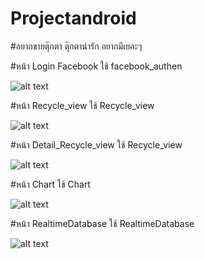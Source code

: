 # Projectandroid
#อยากขายตุ๊กตา ตุ๊กตาน่ารัก อยากมีเยอะๆ

#หน้า Login Facebook ใช้ facebook_authen

![alt text](https://www.img.in.th/image/TlIvdk)

#หน้า Recycle_view ใช้ Recycle_view

![alt text](https://o.remove.bg/uploads/c6b787c1-309c-44e4-af66-fa81dddd0f2f/item.PNG)

#หน้า Detail_Recycle_view ใช้ Recycle_view

![alt text](https://o.remove.bg/uploads/70b5a481-0223-49c0-b2e5-899c052205b7/detail.PNG)

#หน้า Chart ใช้ Chart

![alt text](https://o.remove.bg/uploads/6472acc0-9ad4-4d90-abdb-a2690c2c49ce/4.PNG)

#หน้า RealtimeDatabase ใช้ RealtimeDatabase

![alt text](https://o.remove.bg/uploads/86047a42-5561-4bf6-bca0-493292926370/5.PNG)
